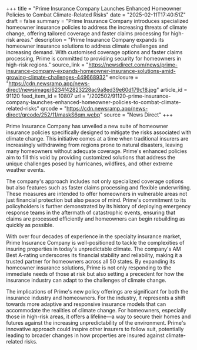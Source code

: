 +++
title = "Prime Insurance Company Launches Enhanced Homeowner Policies to Combat Climate-Related Risks"
date = "2025-02-11T17:40:51Z"
draft = false
summary = "Prime Insurance Company introduces specialized homeowner insurance policies to address the increasing threats of climate change, offering tailored coverage and faster claims processing for high-risk areas."
description = "Prime Insurance Company expands its homeowner insurance solutions to address climate challenges and increasing demand. With customised coverage options and faster claims processing, Prime is committed to providing security for homeowners in high-risk regions."
source_link = "https://newsdirect.com/news/prime-insurance-company-expands-homeowner-insurance-solutions-amid-growing-climate-challenges-449668932"
enclosure = "https://cdn.newsramp.app/news-direct/newsimage/6234f42823228ac9a8ed39e60d179c18.jpg"
article_id = 91120
feed_item_id = 10807
url = "/202502/91120-prime-insurance-company-launches-enhanced-homeowner-policies-to-combat-climate-related-risks"
qrcode = "https://cdn.newsramp.app/news-direct/qrcode/252/11/maskS6qm.webp"
source = "News Direct"
+++

<p>Prime Insurance Company has unveiled a new suite of homeowner insurance policies specifically designed to mitigate the risks associated with climate change. This initiative comes at a time when traditional insurers are increasingly withdrawing from regions prone to natural disasters, leaving many homeowners without adequate coverage. Prime's enhanced policies aim to fill this void by providing customized solutions that address the unique challenges posed by hurricanes, wildfires, and other extreme weather events.</p><p>The company's approach includes not only specialized coverage options but also features such as faster claims processing and flexible underwriting. These measures are intended to offer homeowners in vulnerable areas not just financial protection but also peace of mind. Prime's commitment to its policyholders is further demonstrated by its history of deploying emergency response teams in the aftermath of catastrophic events, ensuring that claims are processed efficiently and homeowners can begin rebuilding as quickly as possible.</p><p>With over four decades of experience in the specialty insurance market, Prime Insurance Company is well-positioned to tackle the complexities of insuring properties in today's unpredictable climate. The company's AM Best A-rating underscores its financial stability and reliability, making it a trusted partner for homeowners across all 50 states. By expanding its homeowner insurance solutions, Prime is not only responding to the immediate needs of those at risk but also setting a precedent for how the insurance industry can adapt to the challenges of climate change.</p><p>The implications of Prime's new policy offerings are significant for both the insurance industry and homeowners. For the industry, it represents a shift towards more adaptive and responsive insurance models that can accommodate the realities of climate change. For homeowners, especially those in high-risk areas, it offers a lifeline—a way to secure their homes and futures against the increasing unpredictability of the environment. Prime's innovative approach could inspire other insurers to follow suit, potentially leading to broader changes in how properties are insured against climate-related risks.</p>